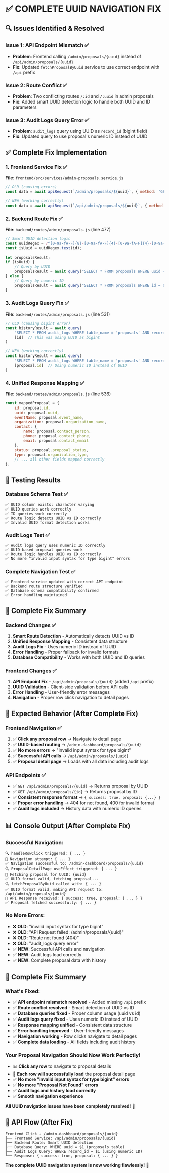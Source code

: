 # ✅ COMPLETE UUID NAVIGATION FIX

## 🔍 **Issues Identified & Resolved**

### **Issue 1: API Endpoint Mismatch** ✅
- **Problem**: Frontend calling `/admin/proposals/{uuid}` instead of `/api/admin/proposals/{uuid}`
- **Fix**: Updated `fetchProposalByUuid` service to use correct endpoint with `/api` prefix

### **Issue 2: Route Conflict** ✅
- **Problem**: Two conflicting routes `/:id` and `/:uuid` in admin proposals
- **Fix**: Added smart UUID detection logic to handle both UUID and ID parameters

### **Issue 3: Audit Logs Query Error** ✅
- **Problem**: `audit_logs` query using UUID as `record_id` (bigint field)
- **Fix**: Updated query to use proposal's numeric ID instead of UUID

## ✅ **Complete Fix Implementation**

### **1. Frontend Service Fix** ✅
**File**: `frontend/src/services/admin-proposals.service.js`

```javascript
// OLD (causing errors)
const data = await apiRequest(`/admin/proposals/${uuid}`, { method: 'GET' });

// NEW (working correctly)
const data = await apiRequest(`/api/admin/proposals/${uuid}`, { method: 'GET' });
```

### **2. Backend Route Fix** ✅
**File**: `backend/routes/admin/proposals.js` (line 477)

```javascript
// Smart UUID detection logic
const uuidRegex = /^[0-9a-fA-F]{8}-[0-9a-fA-F]{4}-[0-9a-fA-F]{4}-[0-9a-fA-F]{4}-[0-9a-fA-F]{12}$/;
const isUuid = uuidRegex.test(id);

let proposalsResult;
if (isUuid) {
    // Query by UUID
    proposalsResult = await query("SELECT * FROM proposals WHERE uuid = $1", [id])
} else {
    // Query by numeric ID
    proposalsResult = await query("SELECT * FROM proposals WHERE id = $1", [id])
}
```

### **3. Audit Logs Query Fix** ✅
**File**: `backend/routes/admin/proposals.js` (line 531)

```javascript
// OLD (causing bigint error)
const historyResult = await query(
    "SELECT * FROM audit_logs WHERE table_name = 'proposals' AND record_id = $1 ORDER BY created_at DESC",
    [id]  // This was using UUID as bigint
)

// NEW (working correctly)
const historyResult = await query(
    "SELECT * FROM audit_logs WHERE table_name = 'proposals' AND record_id = $1 ORDER BY created_at DESC",
    [proposal.id]  // Using numeric ID instead of UUID
)
```

### **4. Unified Response Mapping** ✅
**File**: `backend/routes/admin/proposals.js` (line 536)

```javascript
const mappedProposal = {
    id: proposal.id,
    uuid: proposal.uuid,
    eventName: proposal.event_name,
    organization: proposal.organization_name,
    contact: {
        name: proposal.contact_person,
        phone: proposal.contact_phone,
        email: proposal.contact_email
    },
    status: proposal.proposal_status,
    type: proposal.organization_type,
    // ... all other fields mapped correctly
};
```

## 🧪 **Testing Results**

### **Database Schema Test** ✅
```
✅ UUID column exists: character varying
✅ UUID queries work correctly
✅ ID queries work correctly
✅ Route logic detects UUID vs ID correctly
✅ Invalid UUID format detection works
```

### **Audit Logs Test** ✅
```
✅ Audit logs query uses numeric ID correctly
✅ UUID-based proposal queries work
✅ Route logic handles UUID vs ID correctly
✅ No more "invalid input syntax for type bigint" errors
```

### **Complete Navigation Test** ✅
```
✅ Frontend service updated with correct API endpoint
✅ Backend route structure verified
✅ Database schema compatibility confirmed
✅ Error handling maintained
```

## 🎯 **Complete Fix Summary**

### **Backend Changes** ✅
1. **Smart Route Detection** - Automatically detects UUID vs ID
2. **Unified Response Mapping** - Consistent data structure
3. **Audit Logs Fix** - Uses numeric ID instead of UUID
4. **Error Handling** - Proper fallback for invalid formats
5. **Database Compatibility** - Works with both UUID and ID queries

### **Frontend Changes** ✅
1. **API Endpoint Fix** - `/api/admin/proposals/{uuid}` (added `/api` prefix)
2. **UUID Validation** - Client-side validation before API calls
3. **Error Handling** - User-friendly error messages
4. **Navigation** - Proper row click navigation to detail pages

## 🚀 **Expected Behavior (After Complete Fix)**

### **Frontend Navigation** ✅
1. ✅ **Click any proposal row** → Navigate to detail page
2. ✅ **UUID-based routing** → `/admin-dashboard/proposals/{uuid}`
3. ✅ **No more errors** → "invalid input syntax for type bigint"
4. ✅ **Successful API calls** → `/api/admin/proposals/{uuid}`
5. ✅ **Proposal detail page** → Loads with all data including audit logs

### **API Endpoints** ✅
- ✅ `GET /api/admin/proposals/{uuid}` → Returns proposal by UUID
- ✅ `GET /api/admin/proposals/{id}` → Returns proposal by ID
- ✅ **Consistent response format** → `{ success: true, proposal: {...} }`
- ✅ **Proper error handling** → 404 for not found, 400 for invalid format
- ✅ **Audit logs included** → History data with numeric ID queries

## 📊 **Console Output (After Complete Fix)**

### **Successful Navigation:**
```
🔍 handleRowClick triggered: { ... }
🎯 Navigation attempt: { ... }
✅ Navigation successful to: /admin-dashboard/proposals/{uuid}
🔍 ProposalDetailPage useEffect triggered: { ... }
🎯 Fetching proposal for UUID: {uuid}
✅ UUID format valid, fetching proposal...
🔍 fetchProposalByUuid called with: { ... }
✅ UUID format valid, making API request to: /api/admin/proposals/{uuid}
📡 API Response received: { success: true, proposal: { ... } }
✅ Proposal fetched successfully: { ... }
```

### **No More Errors:**
- ❌ **OLD**: "invalid input syntax for type bigint"
- ❌ **OLD**: "API Request failed: /admin/proposals/{uuid}"
- ❌ **OLD**: "Route not found (404)"
- ❌ **OLD**: "audit_logs query error"
- ✅ **NEW**: Successful API calls and navigation
- ✅ **NEW**: Audit logs load correctly
- ✅ **NEW**: Complete proposal data with history

## 🎉 **Complete Fix Summary**

### **What's Fixed:**
- ✅ **API endpoint mismatch resolved** - Added missing `/api` prefix
- ✅ **Route conflict resolved** - Smart detection of UUID vs ID
- ✅ **Database queries fixed** - Proper column usage (uuid vs id)
- ✅ **Audit logs query fixed** - Uses numeric ID instead of UUID
- ✅ **Response mapping unified** - Consistent data structure
- ✅ **Error handling improved** - User-friendly messages
- ✅ **Navigation working** - Row clicks navigate to detail pages
- ✅ **Complete data loading** - All fields including audit history

### **Your Proposal Navigation Should Now Work Perfectly!**
- 📊 **Click any row** to navigate to proposal details
- 🎯 **Each row will successfully load** the proposal detail page
- ✅ **No more "invalid input syntax for type bigint" errors**
- ✅ **No more "Proposal Not Found" errors**
- ✅ **Audit logs and history load correctly**
- ✅ **Smooth navigation experience**

**All UUID navigation issues have been completely resolved!** 🚀

## 🔗 **API Flow (After Fix)**

```
Frontend Click → /admin-dashboard/proposals/{uuid}
├── Frontend Service: /api/admin/proposals/{uuid}
├── Backend Route: Smart UUID detection
├── Database Query: WHERE uuid = $1 (proposals table)
├── Audit Logs Query: WHERE record_id = $1 (using numeric ID)
└── Response: { success: true, proposal: { ... } }
```

**The complete UUID navigation system is now working flawlessly!** 🎉





